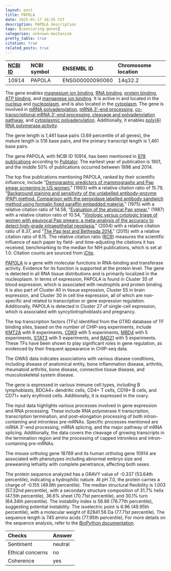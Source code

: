 ```yaml
---
layout: post
title: PAPOLA
date: 2025-01-17 16:55 CST
description: PAPOLA description
tags: [cooccuring-genes]
categories: unknown-mechanism
pretty_table: true
citation: true
related_posts: true
---
```




| [NCBI ID](https://www.ncbi.nlm.nih.gov/gene/10914) | NCBI symbol | ENSEMBL ID | Chromosome location |
| :-------- | :------- | :-------- | :------- |
| 10914  | PAPOLA | ENSG00000090060 | 14q32.2 |



The gene enables [magnesium ion binding](https://amigo.geneontology.org/amigo/term/GO:0000287), [RNA binding](https://amigo.geneontology.org/amigo/term/GO:0003723), [protein binding](https://amigo.geneontology.org/amigo/term/GO:0005515), [ATP binding](https://amigo.geneontology.org/amigo/term/GO:0005524), and [manganese ion binding](https://amigo.geneontology.org/amigo/term/GO:0030145). It is active in and located in the [nucleus](https://amigo.geneontology.org/amigo/term/GO:0005634) and [nucleoplasm](https://amigo.geneontology.org/amigo/term/GO:0005654), and is also located in the [cytoplasm](https://amigo.geneontology.org/amigo/term/GO:0005737). The gene is involved in [mRNA polyadenylation](https://amigo.geneontology.org/amigo/term/GO:0006378), [mRNA 3'-end processing](https://amigo.geneontology.org/amigo/term/GO:0031124), [co-transcriptional mRNA 3'-end processing, cleavage and polyadenylation pathway](https://amigo.geneontology.org/amigo/term/GO:0180010), and [cytoplasmic polyadenylation](https://amigo.geneontology.org/amigo/term/GO:0180011). Additionally, it enables [poly(A) RNA polymerase activity](https://amigo.geneontology.org/amigo/term/GO:1990817).


The gene length is 1,461 base pairs (3.69 percentile of all genes), the mature length is 518 base pairs, and the primary transcript length is 1,461 base pairs.


The gene PAPOLA, with NCBI ID 10914, has been mentioned in [978 publications](https://pubmed.ncbi.nlm.nih.gov/?term=%22PAPOLA%22) according to [Pubtator](https://academic.oup.com/nar/article/47/W1/W587/5494727). The earliest year of publication is 1901, and the middle 50% of publications occurred between 1998 and 2014.


The top five publications mentioning PAPOLA, ranked by their scientific influence, include "[Demographic predictors of mammography and Pap smear screening in US women.](https://pubmed.ncbi.nlm.nih.gov/8417607)" (1993) with a relative citation ratio of 15.79, "[Background staining and sensitivity of the unlabelled antibody-enzyme (PAP) method. Comparison with the peroxidase labelled antibody sandwich method using formalin fixed paraffin embedded material.](https://pubmed.ncbi.nlm.nih.gov/50308)" (1975) with a relative citation ratio of 14.58, "[Evaluation of the atypical Pap smear.](https://pubmed.ncbi.nlm.nih.gov/3631155)" (1987) with a relative citation ratio of 10.54, "[Virologic versus cytologic triage of women with equivocal Pap smears: a meta-analysis of the accuracy to detect high-grade intraepithelial neoplasia.](https://pubmed.ncbi.nlm.nih.gov/14970277)" (2004) with a relative citation ratio of 8.37, and "[The Pap test and Bethesda 2014.](https://pubmed.ncbi.nlm.nih.gov/25931431)" (2015) with a relative citation ratio of 8.15. The relative citation ratio ([RCR](https://journals.plos.org/plosbiology/article?id=10.1371/journal.pbio.1002541)) measures the scientific influence of each paper by field- and time-adjusting the citations it has received, benchmarking to the median for NIH publications, which is set at 1.0. Citation counts are sourced from [iCite](https://icite.od.nih.gov).


[PAPOLA](https://www.proteinatlas.org/ENSG00000090060-PAPOLA) is a gene with molecular functions in RNA-binding and transferase activity. Evidence for its function is supported at the protein level. The gene is detected in all RNA tissue distributions and is primarily localized in the nucleoplasm. In terms of expression, PAPOLA is found in Cluster 35 of blood expression, which is associated with neutrophils and protein binding. It is also part of Cluster 40 in tissue expression, Cluster 55 in brain expression, and Cluster 30 in cell line expression, all of which are non-specific and related to transcription or gene expression regulation. Additionally, PAPOLA is detected in Cluster 27 of single-cell expression, which is associated with syncytiotrophoblasts and pregnancy.


The top transcription factors (TFs) identified from the GTRD database of TF binding sites, based on the number of CHIP-seq experiments, include [KMT2A](https://www.ncbi.nlm.nih.gov/gene/4297) with 6 experiments, [CDK9](https://www.ncbi.nlm.nih.gov/gene/1025) with 5 experiments, [MBD4](https://www.ncbi.nlm.nih.gov/gene/8930) with 5 experiments, [STAT3](https://www.ncbi.nlm.nih.gov/gene/6774) with 5 experiments, and [RAD21](https://www.ncbi.nlm.nih.gov/gene/5885) with 5 experiments. These TFs have been shown to play significant roles in gene regulation, as evidenced by their frequent appearance in CHIP-seq data.



The GWAS data indicates associations with various disease conditions, including disease of anatomical entity, bone inflammation disease, arthritis, rheumatoid arthritis, bone disease, connective tissue disease, and musculoskeletal system disease.



The gene is expressed in various immune cell types, including B lymphoblasts, BDCA4+ dendritic cells, CD4+ T cells, CD19+ B cells, and CD71+ early erythroid cells. Additionally, it is expressed in the ovary.


The input data highlights various processes involved in gene expression and RNA processing. These include RNA polymerase II transcription, transcription termination, and post-elongation processing of both intron-containing and intronless pre-mRNAs. Specific processes mentioned are mRNA 3'-end processing, mRNA splicing, and the major pathway of mRNA splicing. Additionally, the data covers the cleavage of growing transcripts in the termination region and the processing of capped intronless and intron-containing pre-mRNAs.


The mouse ortholog gene 18789 and its human ortholog gene 10914 are associated with phenotypes including abnormal embryo size and preweaning lethality with complete penetrance, affecting both sexes.


The protein sequence analyzed has a GRAVY value of -0.337 (53.64th percentile), indicating a hydrophilic nature. At pH 7.0, the protein carries a charge of -0.155 (49.8th percentile). The median structural flexibility is 1.003 (57.32nd percentile), with a secondary structure composition of 31.7% helix (47.5th percentile), 36.6% sheet (70.71st percentile), and 30.1% turn (64.34th percentile). The instability index is 56.86 (76.77th percentile), suggesting potential instability. The isoelectric point is 6.96 (49.95th percentile), with a molecular weight of 82841.56 Da (77.71st percentile). The sequence length is 745 amino acids (77.95th percentile). For more details on the sequence analysis, refer to the [BioPython documentation](https://biopython.org/docs/1.75/api/Bio.SeqUtils.ProtParam.html).





| Checks    | Answer |
| :-------- | :------- |
| Sentiment  | neutral   |
| Ethical concerns | no     |
| Coherence    | yes    |